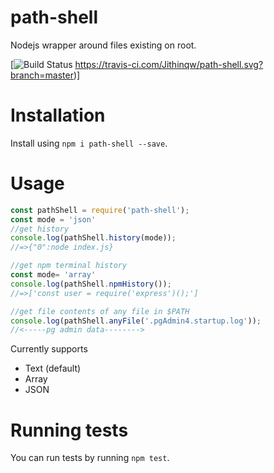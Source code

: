 # path-shell

Nodejs wrapper around files existing on root.

[![Build Status](https://travis-ci.com/Jithinqw/path-shell)
https://travis-ci.com/Jithinqw/path-shell.svg?branch=master)]

# Installation

Install using `npm i path-shell --save`.

# Usage

```javascript
const pathShell = require('path-shell');
const mode = 'json'
//get history
console.log(pathShell.history(mode));
//=>{"0":node index.js}

//get npm terminal history
const mode= 'array'
console.log(pathShell.npmHistory());
//=>['const user = require('express')();']

//get file contents of any file in $PATH
console.log(pathShell.anyFile('.pgAdmin4.startup.log'));
//<-----pg admin data-------->
```

Currently supports 

- Text (default)
- Array
- JSON

# Running tests

You can run tests by running `npm test`.
